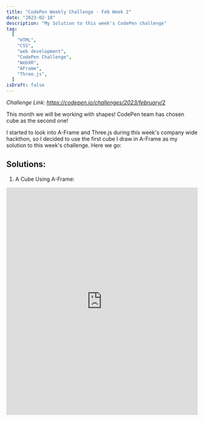 ```yaml
---
title: "CodePen Weekly Challenge - Feb Week 2"
date: "2023-02-18"
description: "My Solution to this week's CodePen challenge"
tag:
  [
    "HTML",
    "CSS",
    "web development",
    "CodePen Challenge",
    "WebXR",
    "AFrame",
    "Three.js",
  ]
isDraft: false
---
```


_Challenge Link: https://codepen.io/challenges/2023/february/2_

This month we will be working with shapes! CodePen team has chosen cube as the second one!

I started to look into A-Frame and Three.js during this week's company wide hackthon, so I decided to use the first cube I draw in A-Frame as my solution to this week's challenge. Here we go:

## Solutions:

1. A Cube Using A-Frame:
<iframe height="600" style="width: 100%;" scrolling="no" title="A Cube Using A-Frame" src="https://codepen.io/ranningman/embed/dyqoBdM?default-tab=result" frameborder="no" loading="lazy" allowtransparency="true" allowfullscreen="true">
  See the Pen <a href="https://codepen.io/ranningman/pen/dyqoBdM">
  A Cube Using A-Frame</a> by Ran Xia (<a href="https://codepen.io/ranningman">@ranningman</a>)
  on <a href="https://codepen.io">CodePen</a>.
</iframe>

